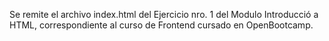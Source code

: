 Se remite el archivo index.html del Ejercicio nro. 1 del Modulo Introducció a HTML,
correspondiente al curso de Frontend cursado en OpenBootcamp. 

